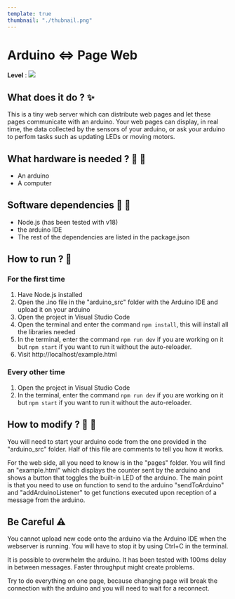 ```yaml
---
template: true
thumbnail: "./thubnail.png"
---
```


# Arduino <=> Page Web

**Level** : ![](https://img.shields.io/badge/Level-Intermediate-yellow)

## What does it do ? ✨

This is a tiny web server which can distribute web pages and let these pages communicate with an arduino. Your web pages can display, in real time, the data collected by the sensors of your arduino, or ask your arduino to perfom tasks such as updating LEDs or moving motors.

## What hardware is needed ? 💾 🔌

- An arduino
- A computer

## Software dependencies 🌈 📂

- Node.js (has been tested with v18)
- the arduino IDE
- The rest of the dependencies are listed in the package.json

## How to run ? 🚀

### For the first time

1. Have Node.js installed
2. Open the .ino file in the "arduino_src" folder with the Arduino IDE and upload it on your arduino
3. Open the project in Visual Studio Code
4. Open the terminal and enter the command `npm install`, this will install all the libraries needed
5. In the terminal, enter the command `npm run dev` if you are working on it but `npm start` if you want to run it without the auto-reloader.
6. Visit http://localhost/example.html

### Every other time

1. Open the project in Visual Studio Code
2. In the terminal, enter the command `npm run dev` if you are working on it but `npm start` if you want to run it without the auto-reloader.

## How to modify ? 🔩 🔨

You will need to start your arduino code from the one provided in the "arduino_src" folder. Half of this file are comments to tell you how it works.

For the web side, all you need to know is in the "pages" folder. You will find an "example.html" which displays the counter sent by the arduino and shows a button that toggles the built-in LED of the arduino.
The main point is that you need to use on function to send to the arduino "sendToArduino" and "addArduinoListener" to get functions executed upon reception of a message from the arduino.

## Be Careful ⚠️

You cannot upload new code onto the arduino via the Arduino IDE when the webserver is running. You will have to stop it by using Ctrl+C in the terminal.

It is possible to overwhelm the arduino. It has been tested with 100ms delay in between messages. Faster throughput might create problems.

Try to do everything on one page, because changing page will break the connection with the arduino and you will need to wait for a reconnect.
